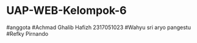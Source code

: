 # UAP-WEB-Kelompok-6

#anggota 
#Achmad Ghalib Hafizh 2317051023
#Wahyu sri aryo pangestu
#Refky Pirnando
